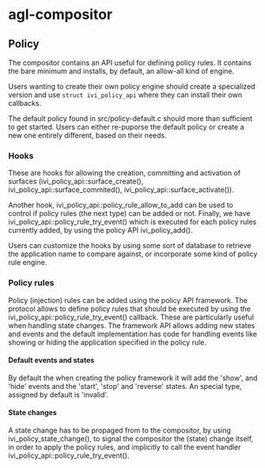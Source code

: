 # agl-compositor

## Policy

The compositor contains an API useful for defining policy rules.  It contains
the bare minimum and installs, by default, an allow-all kind of engine.

Users wanting  to create their own policy engine should create a specialized
version and use `struct ivi_policy_api` where they can install their own
callbacks.

The default policy found in src/policy-default.c should more than sufficient to
get started. Users can either re-puporse the default policy or create a new one
entirely different, based on their needs.

### Hooks

These are hooks for allowing the creation, committing and activation of surfaces
(ivi_policy_api::surface_create(), ivi_policy_api::surface_commited(),
 ivi_policy_api::surface_activate()).

Another hook, ivi_policy_api::policy_rule_allow_to_add can be used to control
if policy rules (the next type) can be added or not. Finally, we have
ivi_policy_api::policy_rule_try_event() which is executed for each policy
rules currently added, by using the policy API ivi_policy_add().

Users can customize the hooks by using some sort of database to retrieve
the application name to compare against, or incorporate some kind of policy
rule engine.

### Policy rules

Policy (injection) rules can be added using the policy API framework.  The
protocol allows to define policy rules that should be executed by using the
ivi_policy_api::policy_rule_try_event() callback. These are particularly useful
when handling state changes. The framework API allows adding new states and
events and the default implementation has code for handling events like showing
or hiding the application specified in the policy rule.

#### Default events and states

By default the when creating the policy framework it will add the 'show', and
'hide' events and the 'start', 'stop' and 'reverse' states. An special type,
assigned by default is 'invalid'.

#### State changes

A state change has to be propaged from to the compositor, by using
ivi_policy_state_change(), to signal the compositor the (state) change itself,
in order to apply the policy rules, and implicitly to call the event
handler ivi_policy_api::policy_rule_try_event().
